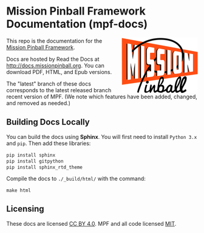 Mission Pinball Framework Documentation (mpf-docs)
==================================================

<img align="right" height="146" src="_static/images/mpf-logo-200.png"/>

This repo is the documentation for the
[Mission Pinball Framework](http://missionpinball.org).

Docs are hosted by Read the Docs at <http://docs.missionpinball.org>.
You can download PDF, HTML, and Epub versions.

The "latest" branch of these docs corresponds to the latest released branch
recent version of MPF. (We note which features have been added, changed,
and removed as needed.)


Building Docs Locally
---------------------

You can build the docs using **Sphinx**. You will first need to install
`Python 3.x` and `pip`. Then add these libraries:

    pip install sphinx
    pip install gitpython
    pip install sphinx_rtd_theme

Compile the docs to `./_build/html/` with the command:

    make html


Licensing
---------

These docs are licensed [CC BY 4.0](https://creativecommons.org/licenses/by/4.0/).
MPF and all code licensed [MIT](https://opensource.org/licenses/MIT).
